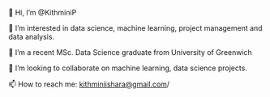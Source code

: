 👋 Hi, I’m @KithminiP

👀 I’m interested in data science, machine learning, project management and data analysis.

🌱 I’m a recent MSc. Data Science graduate from University of Greenwich

💞️ I’m looking to collaborate on machine learning, data science projects.

📫 How to reach me: kithminiishara@gmail.com/

<!---
KithminiP/KithminiP is a ✨ special ✨ repository because its `README.md` (this file) appears on your GitHub profile.
You can click the Preview link to take a look at your changes.
--->
